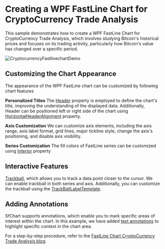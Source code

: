 # Creating a WPF FastLine Chart for CryptoCurrency Trade Analysis
This sample demonstrates how to create a WPF FastLine Chart for CryptoCurrency Trade Analysis, which involves studying Bitcoin's historical prices and focuses on its trading activity, particularly how Bitcoin's value has changed over a specific period.

![CryptocurrencyFastlinechartDemo](https://github.com/SyncfusionExamples/Creating-a-WPF-FastLine-Chart-for-CryptoCurrency-Trade-Analysis/assets/105496706/1d941345-cd12-4530-be97-55033f84a5f6)

## Customizing the Chart Appearance
The appearance of the WPF FastLine chart can be customized by following chart features

**Personalized Titles**
The [Header](https://help.syncfusion.com/cr/wpf/Syncfusion.UI.Xaml.Charts.ChartBase.html#Syncfusion_UI_Xaml_Charts_ChartBase_Header) property is employed to define the chart's title, improving the understanding of the displayed data. Additionally, Header can be positioned left or right side of the chart using [HorizontalHeaderAlignment](https://help.syncfusion.com/cr/wpf/Syncfusion.UI.Xaml.Charts.ChartBase.html#Syncfusion_UI_Xaml_Charts_ChartBase_HorizontalHeaderAlignment) property.

**Axis Customization**
We can customize axis elements, including the axis range, axis label format, grid lines, major tickline style, change the axis's positioning, and disable axis visibility.

**Series Customization**
The fill colors of FastLine series can be customized using [Interior](https://help.syncfusion.com/cr/wpf/Syncfusion.UI.Xaml.Charts.ChartSeriesBase.html#Syncfusion_UI_Xaml_Charts_ChartSeriesBase_Interior) property

## Interactive Features
[Trackball](https://help.syncfusion.com/wpf/charts/interactive-features/trackball), which allows you to track a data point closer to the cursor. We can enable trackball in both series and axis. Additionally, you can customize the trackball using the [TrackBallLabelTemplate](https://help.syncfusion.com/cr/wpf/Syncfusion.UI.Xaml.Charts.ChartSeriesBase.html#Syncfusion_UI_Xaml_Charts_ChartSeriesBase_TrackBallLabelTemplate).

## Adding Annotations
SfChart supports annotations, which enable you to mark specific areas of interest within the chart. In this example, we have added [text annotations](https://help.syncfusion.com/wpf/charts/annotations#text-annotation) to highlight specific context in the chart area.

For a step-by-step procedure, refer to the [FastLine Chart CryptoCurrency Trade Analysis blog]().
